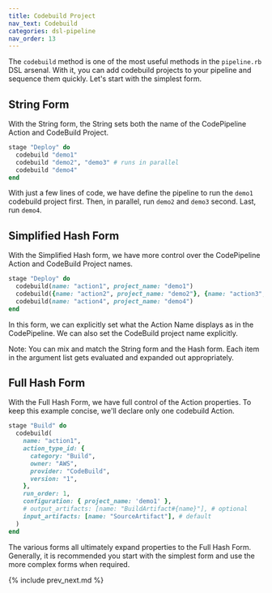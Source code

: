```yaml
---
title: Codebuild Project
nav_text: Codebuild
categories: dsl-pipeline
nav_order: 13
---
```


The `codebuild` method is one of the most useful methods in the `pipeline.rb` DSL arsenal.  With it, you can add codebuild projects to your pipeline and sequence them quickly.  Let's start with the simplest form.

## String Form

With the String form, the String sets both the name of the CodePipeline Action and CodeBuild Project.

```ruby
stage "Deploy" do
  codebuild "demo1"
  codebuild "demo2", "demo3" # runs in parallel
  codebuild "demo4"
end
```

With just a few lines of code, we have define the pipeline to run the `demo1` codebuild project first.  Then, in parallel, run `demo2` and `demo3` second. Last, run `demo4`.

## Simplified Hash Form

With the Simplified Hash form, we have more control over the CodePipeline Action and CodeBuild Project names.

```ruby
stage "Deploy" do
  codebuild(name: "action1", project_name: "demo1")
  codebuild({name: "action2", project_name: "demo2"}, {name: "action3", project_name: "demo3"}) # runs in parallel
  codebuild(name: "action4", project_name: "demo4")
end
```

In this form, we can explicitly set what the Action Name displays as in the CodePipeline. We can also set the CodeBuild project name explicitly.

Note: You can mix and match the String form and the Hash form. Each item in the argument list gets evaluated and expanded out appropriately.

## Full Hash Form

With the Full Hash Form, we have full control of the Action properties.  To keep this example concise, we'll declare only one codebuild Action.

```ruby
stage "Build" do
  codebuild(
    name: "action1",
    action_type_id: {
      category: "Build",
      owner: "AWS",
      provider: "CodeBuild",
      version: "1",
    },
    run_order: 1,
    configuration: { project_name: 'demo1' },
    # output_artifacts: [name: "BuildArtifact#{name}"], # optional
    input_artifacts: [name: "SourceArtifact"], # default
  )
end
```

The various forms all ultimately expand properties to the Full Hash Form.  Generally, it is recommended you start with the simplest form and use the more complex forms when required.

{% include prev_next.md %}
